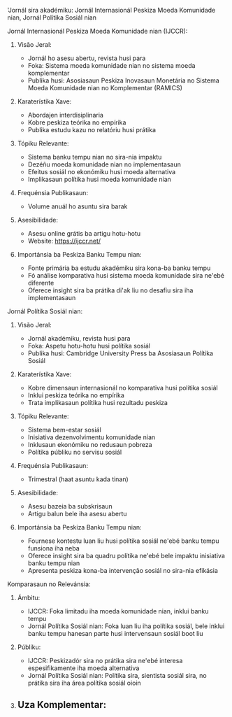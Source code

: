 'Jornál sira akadémiku: Jornál Internasionál Peskiza Moeda Komunidade nian, Jornál Polítika Sosiál nian

Jornál Internasionál Peskiza Moeda Komunidade nian (IJCCR):

1. Visão Jeral:
   - Jornál ho asesu abertu, revista husi para
   - Foka: Sistema moeda komunidade nian no sistema moeda komplementar
   - Publika husi: Asosiasaun Peskiza Inovasaun Monetária no Sistema Moeda Komunidade nian no Komplementar (RAMICS)

2. Karaterístika Xave:
   - Abordajen interdisiplinaria
   - Kobre peskiza teórika no empírika
   - Publika estudu kazu no relatóriu husi prátika

3. Tópiku Relevante:
   - Sistema banku tempu nian no sira-nia impaktu
   - Dezéñu moeda komunidade nian no implementasaun
   - Efeitus sosiál no ekonómiku husi moeda alternativa
   - Implikasaun polítika husi moeda komunidade nian

4. Frequénsia Publikasaun:
   - Volume anuál ho asuntu sira barak

5. Asesibilidade:
   - Asesu online grátis ba artigu hotu-hotu
   - Website: https://ijccr.net/

6. Importánsia ba Peskiza Banku Tempu nian:
   - Fonte primária ba estudu akadémiku sira kona-ba banku tempu
   - Fó análise komparativa husi sistema moeda komunidade sira ne'ebé diferente
   - Oferece insight sira ba prátika di'ak liu no desafiu sira iha implementasaun

Jornál Polítika Sosiál nian:

1. Visão Jeral:
   - Jornál akadémiku, revista husi para
   - Foka: Aspetu hotu-hotu husi polítika sosiál
   - Publika husi: Cambridge University Press ba Asosiasaun Polítika Sosiál

2. Karaterístika Xave:
   - Kobre dimensaun internasionál no komparativa husi polítika sosiál
   - Inklui peskiza teórika no empírika
   - Trata implikasaun polítika husi rezultadu peskiza

3. Tópiku Relevante:
   - Sistema bem-estar sosiál
   - Inisiativa dezenvolvimentu komunidade nian
   - Inklusaun ekonómiku no redusaun pobreza
   - Polítika públiku no servisu sosiál

4. Frequénsia Publikasaun:
   - Trimestral (haat asuntu kada tinan)

5. Asesibilidade:
   - Asesu bazeia ba subskrisaun
   - Artigu balun bele iha asesu abertu

6. Importánsia ba Peskiza Banku Tempu nian:
   - Fournese kontestu luan liu husi polítika sosiál ne'ebé banku tempu funsiona iha neba
   - Oferece insight sira ba quadru polítika ne'ebé bele impaktu inisiativa banku tempu nian
   - Apresenta peskiza kona-ba intervenção sosiál no sira-nia efikásia

Komparasaun no Relevánsia:

1. Ámbitu:
   - IJCCR: Foka limitadu iha moeda komunidade nian, inklui banku tempu
   - Jornál Polítika Sosiál nian: Foka luan liu iha polítika sosiál, bele inklui banku tempu hanesan parte husi intervensaun sosiál boot liu

2. Públiku:
   - IJCCR: Peskizadór sira no prátika sira ne'ebé interesa espesifikamente iha moeda alternativa
   - Jornál Polítika Sosiál nian: Polítika sira, sientista sosiál sira, no prátika sira iha área polítika sosiál oioin

3. Uza Komplementar:
   -